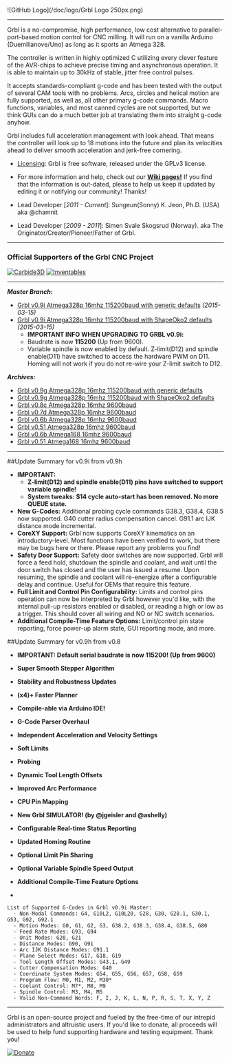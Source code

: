 ![GitHub Logo](/doc/logo/Grbl Logo 250px.png)


***

Grbl is a no-compromise, high performance, low cost alternative to parallel-port-based motion control for CNC milling. It will run on a vanilla Arduino (Duemillanove/Uno) as long as it sports an Atmega 328. 

The controller is written in highly optimized C utilizing every clever feature of the AVR-chips to achieve precise timing and asynchronous operation. It is able to maintain up to 30kHz of stable, jitter free control pulses.

It accepts standards-compliant g-code and has been tested with the output of several CAM tools with no problems. Arcs, circles and helical motion are fully supported, as well as, all other primary g-code commands. Macro functions, variables, and most canned cycles are not supported, but we think GUIs can do a much better job at translating them into straight g-code anyhow.

Grbl includes full acceleration management with look ahead. That means the controller will look up to 18 motions into the future and plan its velocities ahead to deliver smooth acceleration and jerk-free cornering.

* [Licensing](https://github.com/grbl/grbl/wiki/Licensing): Grbl is free software, released under the GPLv3 license.

* For more information and help, check out our **[Wiki pages!](https://github.com/grbl/grbl/wiki)** If you find that the information is out-dated, please to help us keep it updated by editing it or notifying our community! Thanks!

* Lead Developer [_2011 - Current_]: Sungeun(Sonny) K. Jeon, Ph.D. (USA) aka @chamnit

* Lead Developer [_2009 - 2011_]: Simen Svale Skogsrud (Norway). aka The Originator/Creator/Pioneer/Father of Grbl.

***

### Official Supporters of the Grbl CNC Project
[![Carbide3D](http://carbide3d.com/files/logo_240px.png)](http://carbide3d.com)  [![Inventables](https://dzevsq2emy08i.cloudfront.net/paperclip/press_image_uploads/62/low_res/inventables-logo.png)](http://inventables.com)

***

_**Master Branch:**_
* [Grbl v0.9i Atmega328p 16mhz 115200baud with generic defaults](http://bit.ly/1EiviDk) _(2015-03-15)_
* [Grbl v0.9i Atmega328p 16mhz 115200baud with ShapeOko2 defaults](http://bit.ly/1NYIfKl) _(2015-03-15)_
  - **IMPORTANT INFO WHEN UPGRADING TO GRBL v0.9i:** 
  - Baudrate is now **115200** (Up from 9600). 
  - Variable spindle is now enabled by default. Z-limit(D12) and spindle enable(D11) have switched to access the hardware PWM on D11. Homing will not work if you do not re-wire your Z-limit switch to D12.

_**Archives:**_
* [Grbl v0.9g Atmega328p 16mhz 115200baud with generic defaults](http://bit.ly/1m8E1Qa) 
* [Grbl v0.9g Atmega328p 16mhz 115200baud with ShapeOko2 defaults](http://bit.ly/1kOAzig) 
* [Grbl v0.8c Atmega328p 16mhz 9600baud](http://bit.ly/SSdCJE)
* [Grbl v0.7d Atmega328p 16mhz 9600baud](http://bit.ly/ZhL15G)
* [Grbl v0.6b Atmega328p 16mhz 9600baud](http://bit.ly/VD04A5)
* [Grbl v0.51 Atmega328p 16mhz 9600baud](http://bit.ly/W75BS1)
* [Grbl v0.6b Atmega168 16mhz 9600baud](http://bit.ly/SScWnE)
* [Grbl v0.51 Atmega168 16mhz 9600baud](http://bit.ly/VXyrYu)


***

##Update Summary for v0.9i from v0.9h
  - **IMPORTANT:**
    - **Z-limit(D12) and spindle enable(D11) pins have switched to support variable spindle!**
    - **System tweaks: $14 cycle auto-start has been removed. No more QUEUE state.**
  - **New G-Codes:** Additional probing cycle commands G38.3, G38.4, G38.5 now supported. G40 cutter radius compensation cancel. G91.1 arc IJK distance mode incremental.
  - **CoreXY Support:** Grbl now supports CoreXY kinematics on an introductory-level. Most functions have been verified to work, but there may be bugs here or there. Please report any problems you find!
  - **Safety Door Support:** Safety door switches are now supported. Grbl will force a feed hold, shutdown the spindle and coolant, and wait until the door switch has closed and the user has issued a resume. Upon resuming, the spindle and coolant will re-energize after a configurable delay and continue. Useful for OEMs that require this feature.
  - **Full Limit and Control Pin Configurability:** Limits and control pins operation can now be interpreted by Grbl however you'd like, with the internal pull-up resistors enabled or disabled, or reading a high or low as a trigger. This should cover all wiring and NO or NC switch scenarios.
  - **Additional Compile-Time Feature Options:** Limit/control pin state reporting, force power-up alarm state, GUI reporting mode, and more.

##Update Summary for v0.9h from v0.8
  - **IMPORTANT: Default serial baudrate is now 115200! (Up from 9600)**
  - **Super Smooth Stepper Algorithm**
  - **Stability and Robustness Updates**
  - **(x4)+ Faster Planner**
  - **Compile-able via Arduino IDE!**
  - **G-Code Parser Overhaul**
  - **Independent Acceleration and Velocity Settings**
  - **Soft Limits**
  - **Probing**
  - **Dynamic Tool Length Offsets**
  - **Improved Arc Performance**
  - **CPU Pin Mapping**
  - **New Grbl SIMULATOR! (by @jgeisler and @ashelly)**
  - **Configurable Real-time Status Reporting**
  - **Updated Homing Routine**
  - **Optional Limit Pin Sharing**
  - **Optional Variable Spindle Speed Output**
  - **Additional Compile-Time Feature Options**

-
``` 
List of Supported G-Codes in Grbl v0.9i Master:
  - Non-Modal Commands: G4, G10L2, G10L20, G28, G30, G28.1, G30.1, G53, G92, G92.1
  - Motion Modes: G0, G1, G2, G3, G38.2, G38.3, G38.4, G38.5, G80
  - Feed Rate Modes: G93, G94
  - Unit Modes: G20, G21
  - Distance Modes: G90, G91
  - Arc IJK Distance Modes: G91.1
  - Plane Select Modes: G17, G18, G19
  - Tool Length Offset Modes: G43.1, G49
  - Cutter Compensation Modes: G40
  - Coordinate System Modes: G54, G55, G56, G57, G58, G59
  - Program Flow: M0, M1, M2, M30*
  - Coolant Control: M7*, M8, M9
  - Spindle Control: M3, M4, M5
  - Valid Non-Command Words: F, I, J, K, L, N, P, R, S, T, X, Y, Z
```

-------------
Grbl is an open-source project and fueled by the free-time of our intrepid administrators and altruistic users. If you'd like to donate, all proceeds will be used to help fund supporting hardware and testing equipment. Thank you!

[![Donate](https://www.paypalobjects.com/en_US/i/btn/btn_donate_LG.gif)](https://www.paypal.com/cgi-bin/webscr?cmd=_s-xclick&hosted_button_id=CUGXJHXA36BYW)
